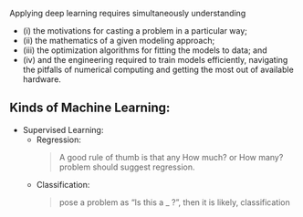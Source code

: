
Applying deep learning requires simultaneously understanding
- (i) the motivations for casting a problem in a particular way;
- (ii) the mathematics of a given modeling approach;
- (iii) the optimization algorithms for fitting the models to data; and
- (iv) and the engineering required to train models efficiently, navigating the pitfalls of numerical computing and getting the most out of available hardware.

## Kinds of Machine Learning:

- Supervised Learning:
  - Regression:
    > A good rule of thumb is that any How much? or How many? problem should suggest regression.
  - Classification:
    > pose a problem as “Is this a _ ?”, then it is likely, classification
